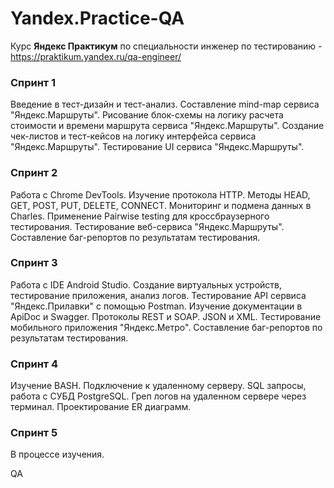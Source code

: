 # Yandex.Practice-QA

Курс **Яндекс Практикум** по специальности инженер по тестированию - https://praktikum.yandex.ru/qa-engineer/

### Спринт 1 

Введение в тест-дизайн и тест-анализ. 
Составление mind-map сервиса "Яндекс.Маршруты". Рисование блок-схемы на логику расчета стоимости и времени маршрута сервиса "Яндекс.Маршруты". 
Создание чек-листов и тест-кейсов на логику интерфейса сервиса "Яндекс.Маршруты". 
Тестирование UI сервиса "Яндекс.Маршруты". 

### Спринт 2 

Работа с Chrome DevTools. 
Изучение протокола HTTP. Методы HEAD, GET, POST, PUT, DELETE, CONNECT. 
Мониторинг и подмена данных в Charles.
Применение Pairwise testing для кроссбраузерного тестирования.
Тестирование веб-сервиса "Яндекс.Маршруты". 
Составление баг-репортов по результатам тестирования.

### Спринт 3

Работа с IDE Android Studio. Создание виртуальных устройств, тестирование приложения, анализ логов.
Тестирование API сервиса "Яндекс.Прилавки" с помощью Postman. 
Изучение документации в ApiDoc и Swagger.
Протоколы REST и SOAP. 
JSON и XML. 
Тестирование мобильного приложения "Яндекс.Метро". 
Составление баг-репортов по результатам тестирования.

### Спринт 4

Изучение BASH.
Подключение к удаленному серверу.
SQL запросы, работа с СУБД PostgreSQL.
Греп логов на удаленном сервере через терминал.
Проектирование ER диаграмм.

### Спринт 5

В процессе изучения.

QA 

